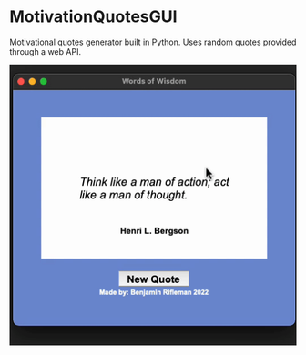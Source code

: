 # MotivationQuotesGUI
Motivational quotes generator built in Python. Uses random quotes provided through a web API.

![](https://github.com/rifleben/MotivationQuotesGUI/blob/main/quotes.gif)

